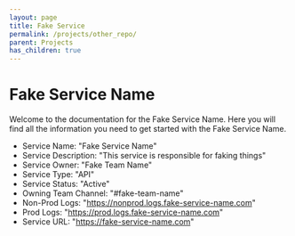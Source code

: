 ```yaml
---
layout: page
title: Fake Service
permalink: /projects/other_repo/
parent: Projects
has_children: true
---
```


# Fake Service Name
Welcome to the documentation for the Fake Service Name. Here you will find all the information you 
need to get started with the Fake Service Name.

- Service Name: "Fake Service Name"
- Service Description: "This service is responsible for faking things"
- Service Owner: "Fake Team Name"
- Service Type: "API"
- Service Status: "Active"
- Owning Team Channel: "#fake-team-name"
- Non-Prod Logs: "https://nonprod.logs.fake-service-name.com"
- Prod Logs: "https://prod.logs.fake-service-name.com"
- Service URL: "https://fake-service-name.com"
